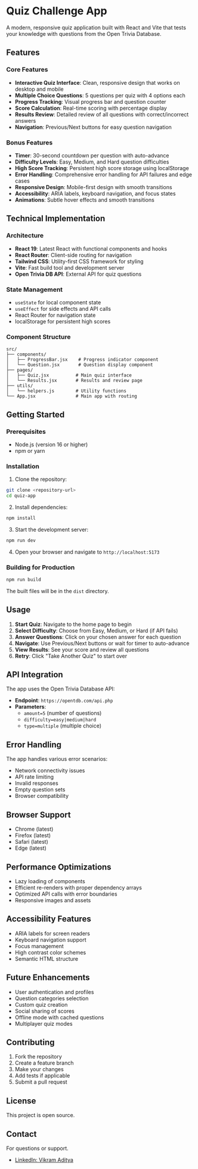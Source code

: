 # Quiz Challenge App

A modern, responsive quiz application built with React and Vite that tests your knowledge with questions from the Open Trivia Database.

## Features

### Core Features
- **Interactive Quiz Interface**: Clean, responsive design that works on desktop and mobile
- **Multiple Choice Questions**: 5 questions per quiz with 4 options each
- **Progress Tracking**: Visual progress bar and question counter
- **Score Calculation**: Real-time scoring with percentage display
- **Results Review**: Detailed review of all questions with correct/incorrect answers
- **Navigation**: Previous/Next buttons for easy question navigation

### Bonus Features
- **Timer**: 30-second countdown per question with auto-advance
- **Difficulty Levels**: Easy, Medium, and Hard question difficulties
- **High Score Tracking**: Persistent high score storage using localStorage
- **Error Handling**: Comprehensive error handling for API failures and edge cases
- **Responsive Design**: Mobile-first design with smooth transitions
- **Accessibility**: ARIA labels, keyboard navigation, and focus states
- **Animations**: Subtle hover effects and smooth transitions

## Technical Implementation

### Architecture
- **React 19**: Latest React with functional components and hooks
- **React Router**: Client-side routing for navigation
- **Tailwind CSS**: Utility-first CSS framework for styling
- **Vite**: Fast build tool and development server
- **Open Trivia DB API**: External API for quiz questions

### State Management
- `useState` for local component state
- `useEffect` for side effects and API calls
- React Router for navigation state
- localStorage for persistent high scores

### Component Structure
```
src/
├── components/
│   ├── ProgressBar.jsx    # Progress indicator component
│   └── Question.jsx       # Question display component
├── pages/
│   ├── Quiz.jsx          # Main quiz interface
│   └── Results.jsx       # Results and review page
├── utils/
│   └── helpers.js        # Utility functions
└── App.jsx               # Main app with routing
```

## Getting Started

### Prerequisites
- Node.js (version 16 or higher)
- npm or yarn

### Installation

1. Clone the repository:
```bash
git clone <repository-url>
cd quiz-app
```

2. Install dependencies:
```bash
npm install
```

3. Start the development server:
```bash
npm run dev
```

4. Open your browser and navigate to `http://localhost:5173`

### Building for Production

```bash
npm run build
```

The built files will be in the `dist` directory.

## Usage

1. **Start Quiz**: Navigate to the home page to begin
2. **Select Difficulty**: Choose from Easy, Medium, or Hard (if API fails)
3. **Answer Questions**: Click on your chosen answer for each question
4. **Navigate**: Use Previous/Next buttons or wait for timer to auto-advance
5. **View Results**: See your score and review all questions
6. **Retry**: Click "Take Another Quiz" to start over

## API Integration

The app uses the Open Trivia Database API:
- **Endpoint**: `https://opentdb.com/api.php`
- **Parameters**: 
  - `amount=5` (number of questions)
  - `difficulty=easy|medium|hard`
  - `type=multiple` (multiple choice)

## Error Handling

The app handles various error scenarios:
- Network connectivity issues
- API rate limiting
- Invalid responses
- Empty question sets
- Browser compatibility

## Browser Support

- Chrome (latest)
- Firefox (latest)
- Safari (latest)
- Edge (latest)

## Performance Optimizations

- Lazy loading of components
- Efficient re-renders with proper dependency arrays
- Optimized API calls with error boundaries
- Responsive images and assets

## Accessibility Features

- ARIA labels for screen readers
- Keyboard navigation support
- Focus management
- High contrast color schemes
- Semantic HTML structure

## Future Enhancements

- User authentication and profiles
- Question categories selection
- Custom quiz creation
- Social sharing of scores
- Offline mode with cached questions
- Multiplayer quiz modes

## Contributing

1. Fork the repository
2. Create a feature branch
3. Make your changes
4. Add tests if applicable
5. Submit a pull request

## License

This project is open source.

## Contact

For questions or support.

- [LinkedIn: Vikram Aditya](https://www.linkedin.com/in/vikramaditya04/)